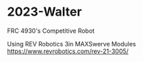 # 2023-Walter

FRC 4930's Competitive Robot

Using REV Robotics 3in MAXSwerve Modules
https://www.revrobotics.com/rev-21-3005/